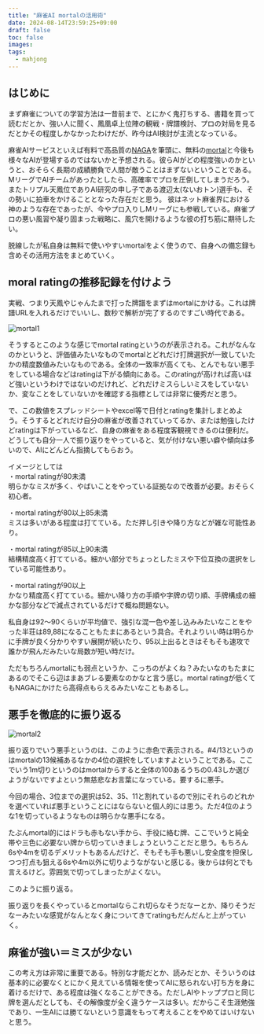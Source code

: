 ```yaml
---
title: "麻雀AI mortalの活用術"
date: 2024-08-14T23:59:25+09:00
draft: false
toc: false
images:
tags:
  - mahjong
---
```


## はじめに

まず麻雀についての学習方法は一昔前まで、とにかく鬼打ちする、書籍を買って読むだとか、強い人に聞く、鳳凰卓上位陣の観戦・牌譜検討、プロの対局を見るだとかその程度しかなかったわけだが、昨今はAI検討が主流となっている。

麻雀AIサービスといえば有料で高品質の[NAGA](https://naga.dmv.nico/naga_report/top/)を筆頭に、無料の[mortal](https://mjai.ekyu.moe/ja.html)と今後も様々なAIが登場するのではないかと予想される。彼らAIがどの程度強いのかというと、おそらく長期の成績勝負で人間が敵うことはまずないということである。MリーグでAIチームがあったとしたら、高確率でプロを圧倒してしまうだろう。
またトリプル天鳳位でありAI研究の申し子である渡辺太(ないおトン)選手も、その勢いに拍車をかけることとなった存在だと思う。
彼はネット麻雀界における神のような存在であったが、今やプロ入りしMリーグにも参戦している。麻雀プロの悪い風習や凝り固まった戦略に、風穴を開けるような彼の打ち筋に期待したい。


脱線したが私自身は無料で使いやすいmortalをよく使うので、自身への備忘録も含めその活用方法をまとめていく。


## moral ratingの推移記録を付けよう
実戦、つまり天鳳やじゃんたまで打った牌譜をまずはmortalにかける。これは牌譜URLを入れるだけでいいし、数秒で解析が完了するのですごい時代である。

![mortal1](/images/mortal1.png)

そうするとこのような感じでmortal ratingというのが表示される。これがなんなのかというと、評価値みたいなものでmortalとどれだけ打牌選択が一致していたかの精度数値みたいなものである。全体の一致率が高くても、とんでもない悪手をしている場合などはratingは下がる傾向にある。このratingが高ければ高いほど強いというわけではないのだけれど、どれだけミスらしいミスをしていないか、変なことをしていないかを確認する指標としては非常に優秀だと思う。

で、この数値をスプレッドシートやexcel等で日付とratingを集計しまとめよう。そうするとどれだけ自分の麻雀が改善されていってるか、または勉強したけどratingは下がっているなど、自身の麻雀をある程度客観視できるのは便利だ。どうしても自分一人で振り返りをやっていると、気が付けない悪い癖や傾向は多いので、AIにどんどん指摘してもらおう。

イメージとしては  
・mortal ratingが80未満  
明らかなミスが多く、やばいことをやっている証拠なので改善が必要。おそらく初心者。

・mortal ratingが80以上85未満  
ミスは多いがある程度は打てている。ただ押し引きや降り方などが雑な可能性あり。

・mortal ratingが85以上90未満  
結構精度高く打てている。細かい部分でちょっとしたミスや下位互換の選択をしている可能性あり。

・mortal ratingが90以上  
かなり精度高く打てている。細かい降り方の手順や字牌の切り順、手牌構成の細かな部分などで減点されているだけで概ね問題ない。

私自身は92～90くらいが平均値で、強引な混一色や差し込みみたいなことをやった半荘は89,88になることもたまにあるという具合。それよりいい時は明らかに手牌が良く分かりやすい展開が続いたり、95以上出るときはそもそも速攻で誰かが飛んだみたいな局数が短い時だけ。

ただもちろんmortalにも弱点というか、こっちのがよくね？みたいなのもたまにあるのでそこら辺はまあブレる要素なのかなと言う感じ。mortal ratingが低くてもNAGAにかけたら高得点もらえるみたいなこともあるし。

## 悪手を徹底的に振り返る

![mortal2](/images/mortal2.png)

振り返りでいう悪手というのは、このように赤色で表示される。#4/13というのはmortalの13候補あるなかの4位の選択をしていますよということである。ここでいう1m切りというのはmortalからすると全体の100あるうちの0.43しか選びようがないですよという無慈悲なお言葉になっている。要するに悪手。

今回の場合、3位までの選択は52、35、11と割れているので別にそれらのどれかを選べていれば悪手ということにはならないと個人的には思う。ただ4位のような1を切っているようなものは明らかな悪手になる。

たぶんmortal的にはドラも赤もない手から、手役に絡む牌、ここでいうと純全帯や三色に必要ない牌から切っていきましょうということだと思う。もちろん6sや4mを切るデメリットもあるんだけど、そもそも手も悪いし安全度を担保しつつ打点も狙える6sや4m以外に切りようながないと感じる。後からは何とでも言えるけど。雰囲気で切ってしまったがよくない。

このように振り返る。

振り返りを長くやっているとmortalならこれ切らなそうだなーとか、降りそうだなーみたいな感覚がなんとなく身についてきてratingもだんだんと上がっていく。

## 麻雀が強い＝ミスが少ない

この考え方は非常に重要である。特別な才能だとか、読みだとか、そういうのは基本的に必要なくとにかく見えている情報を使ってAIに怒られない打ち方を身に着けるだけで、ある程度は強くなることができる。ただしAIやトッププロと同じ牌を選んだとしても、その解像度が全く違うケースは多い。だからこそ生涯勉強であり、一生AIには勝てないという意識をもって考えることをやめてはいけないと思う。



